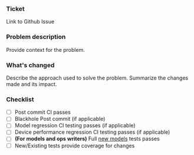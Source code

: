 ### Ticket
Link to Github Issue

### Problem description
Provide context for the problem.

### What's changed
Describe the approach used to solve the problem.
Summarize the changes made and its impact.

### Checklist
- [ ] Post commit CI passes
- [ ] Blackhole Post commit (if applicable)
- [ ] Model regression CI testing passes (if applicable)
- [ ] Device performance regression CI testing passes (if applicable)
- [ ] **(For models and ops writers)** Full [new models](https://github.com/tenstorrent/tt-metal/actions/workflows/full-new-models-suite.yaml) tests passes
- [ ] New/Existing tests provide coverage for changes
